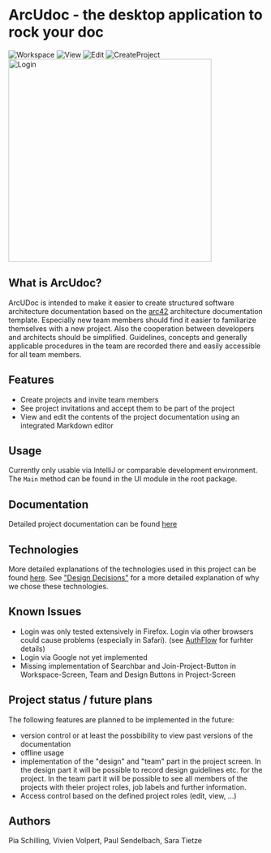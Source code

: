 

# ArcUdoc - the desktop application to rock your doc

![Workspace](https://user-images.githubusercontent.com/96486990/180218432-6894c242-e0a9-44ef-90ac-57b06d4d7d02.png)
![View](https://user-images.githubusercontent.com/96486990/180218462-2fed0e7a-7cc5-4992-a328-6927083de183.png)
![Edit](https://user-images.githubusercontent.com/96486990/180218474-512f6ab5-aebb-40d6-ad3b-486830db0261.png)
![CreateProject](https://user-images.githubusercontent.com/96486990/180218498-1359ed1b-4b26-4343-b6bd-f52a41b5ae38.png)
<img width="400" alt="Login" src="https://user-images.githubusercontent.com/96486990/180219191-362b61aa-c29a-42bb-95ae-dd0f994a9fab.png">


## What is ArcUdoc?

ArcUDoc is intended to make it easier to create structured software architecture documentation based on the [arc42](https://arc42.org/) architecture documentation template. Especially new team members should find it easier to familiarize themselves with a new project. Also the cooperation between developers and architects should be simplified. Guidelines, concepts and generally applicable procedures in the team are recorded there and easily accessible for all team members. 

## Features

- Create projects and invite team members 
- See project invitations and accept them to be part of the project
- View and edit the contents of the project documentation using an integrated Markdown editor

## Usage

Currently only usable via IntelliJ or comparable development environment. The `Main` method can be found in the UI module in the root package. 


## Documentation

Detailed project documentation can be found [here](https://github.com/PiaSchilling/arcudoc/tree/main/arc)

## Technologies

More detailed explanations of the technologies used in this project can be found [here](https://github.com/PiaSchilling/arcudoc/tree/main/arc/04_L%C3%B6sungsstrategie). See ["Design Decisions"](https://github.com/PiaSchilling/arcudoc/tree/main/arc/09_Entwurfsentscheidungen) for a more detailed explanation of why we chose these technologies.

## Known Issues 

- Login was only tested extensively in Firefox. Login via other browsers could cause problems (especially in Safari). (see [AuthFlow](https://github.com/PiaSchilling/arcudoc/blob/main/arc/08_Querschnittliche-Konzepte/User-Experience.md) for furhter details)
- Login via Google not yet implemented 
- Missing implementation of Searchbar and Join-Project-Button in Workspace-Screen, Team and Design Buttons in Project-Screen

## Project status / future plans

The following features are planned to be implemented in the future:

- version control or at least the possbibility to view past versions of the documentation 
- offline usage 
- implementation of the "design" and "team" part in the project screen. In the design part it will be possible to record design guidelines etc. for the project. In the team part it will be possible to see all members of the projects with theier project roles, job labels and further information. 
- Access control based on the defined project roles (edit, view, ...)


## Authors
Pia Schilling, Vivien Volpert, Paul Sendelbach, Sara Tietze



